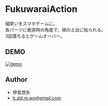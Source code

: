 # FukuwaraiAction

福笑いをスマホゲームに。<br>
各パーツに衝突時の角度で、顔の土台に貼られる。<br>
3回落ちるとゲームオーバー。

## DEMO

[![demo](https://github.com/yuuuuuuya/FukuwaraiAction/wiki/fukuwaraiAction.gif)](https://github.com/yuuuuuuya/FukuwaraiAction/wiki/fukuwaraiAction.gif)

## Author

* 伊島悠矢
* b.ald.m.wn@gmail.com